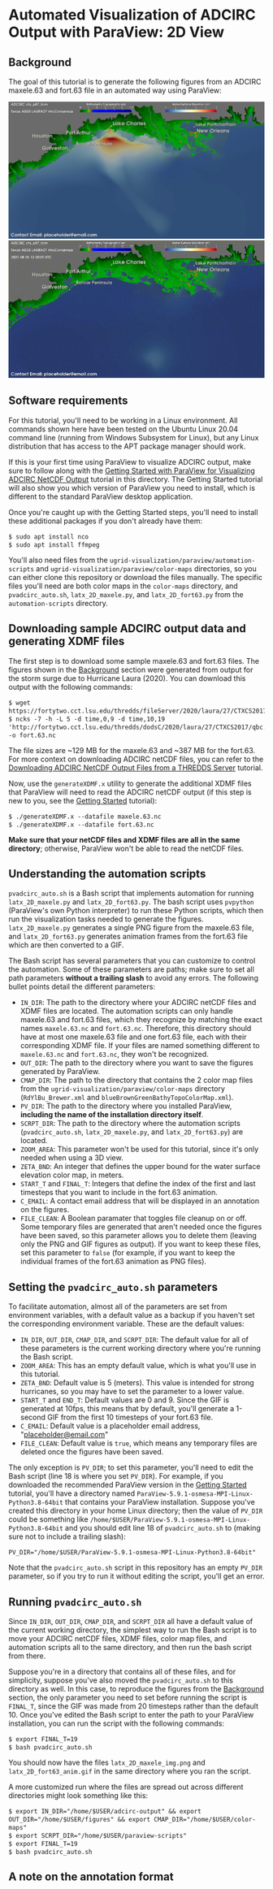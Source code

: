 # Automated Visualization of ADCIRC Output with ParaView: 2D View

## Background

The goal of this tutorial is to generate the following figures from an ADCIRC maxele.63 and fort.63 file in an automated way using ParaView:

![](https://github.com/StormSurgeLive/ugrid-visualization/blob/main/paraview/tutorial-figures/latx_2D_maxele_img.png)
![](https://github.com/StormSurgeLive/ugrid-visualization/blob/main/paraview/tutorial-figures/latx_2D_fort63_anim.gif)

## Software requirements

For this tutorial, you'll need to be working in a Linux environment. All commands shown here have been tested on the Ubuntu Linux 20.04 command line (running from Windows Subsystem for Linux), but any Linux distribution that has access to the APT package manager should work.

If this is your first time using ParaView to visualize ADCIRC output, make sure to follow along with the [Getting Started with ParaView for Visualizing ADCIRC NetCDF Output](https://github.com/StormSurgeLive/ugrid-visualization/blob/main/paraview/getting_started.md) tutorial in this directory. The Getting Started tutorial will also show you which version of ParaView you need to install, which is different to the standard ParaView desktop application.

Once you're caught up with the Getting Started steps, you'll need to install these additional packages if you don't already have them:
```
$ sudo apt install nco
$ sudo apt install ffmpeg
```

You'll also need files from the `ugrid-visualization/paraview/automation-scripts` and `ugrid-visualization/paraview/color-maps` directories, so you can either clone this repository or download the files manually. The specific files you'll need are both color maps in the `color-maps` directory, and `pvadcirc_auto.sh`, `latx_2D_maxele.py`, and `latx_2D_fort63.py` from the `automation-scripts` directory.

## Downloading sample ADCIRC output data and generating XDMF files

The first step is to download some sample maxele.63 and fort.63 files. The figures shown in the [Background](#Background) section were generated from output for the storm surge due to Hurricane Laura (2020). You can download this output with the following commands:
```
$ wget https://fortytwo.cct.lsu.edu/thredds/fileServer/2020/laura/27/CTXCS2017/qbc.loni.org/CTXCS2017_al132020_jgf/nhcConsensus/maxele.63.nc
$ ncks -7 -h -L 5 -d time,0,9 -d time,10,19 'http://fortytwo.cct.lsu.edu/thredds/dodsC/2020/laura/27/CTXCS2017/qbc.loni.org/CTXCS2017_al132020_jgf/nhcConsensus/fort.63.nc' -o fort.63.nc
```
The file sizes are ~129 MB for the maxele.63 and ~387 MB for the fort.63. For more context on downloading ADCIRC netCDF files, you can refer to the [Downloading ADCIRC NetCDF Output Files from a THREDDS Server](https://github.com/StormSurgeLive/ugrid-visualization/blob/main/ugrid-cf-resources/downloading_netcdf.md) tutorial.

Now, use the `generateXDMF.x` utility to generate the additional XDMF files that ParaView will need to read the ADCIRC netCDF output (if this step is new to you, see the [Getting Started](https://github.com/StormSurgeLive/ugrid-visualization/blob/main/paraview/getting_started.md) tutorial):
```
$ ./generateXDMF.x --datafile maxele.63.nc
$ ./generateXDMF.x --datafile fort.63.nc
```
**Make sure that your netCDF files and XDMF files are all in the same directory**; otherwise, ParaView won't be able to read the netCDF files.

## Understanding the automation scripts

`pvadcirc_auto.sh` is a Bash script that implements automation for running `latx_2D_maxele.py` and `latx_2D_fort63.py`. The bash script uses `pvpython` (ParaView's own Python interpreter) to run these Python scripts, which then run the visualization tasks needed to generate the figures. `latx_2D_maxele.py` generates a single PNG figure from the maxele.63 file, and `latx_2D_fort63.py` generates animation frames from the fort.63 file which are then converted to a GIF.

The Bash script has several parameters that you can customize to control the automation. Some of these parameters are paths; make sure to set all path parameters **without a trailing slash** to avoid any errors. The following bullet points detail the different parameters:
* `IN_DIR`: The path to the directory where your ADCIRC netCDF files and XDMF files are located. The automation scripts can only handle maxele.63 and fort.63 files, which they recognize by matching the exact names `maxele.63.nc` and `fort.63.nc`. Therefore, this directory should have at most one maxele.63 file and one fort.63 file, each with their corresponding XDMF file. If your files are named something different to `maxele.63.nc` and `fort.63.nc`, they won't be recognized.
* `OUT_DIR`: The path to the directory where you want to save the figures generated by ParaView.
* `CMAP_DIR`: The path to the directory that contains the 2 color map files from the `ugrid-visualization/paraview/color-maps` directory (`RdYlBu_Brewer.xml` and `blueBrownGreenBathyTopoColorMap.xml`). 
* `PV_DIR`: The path to the directory where you installed ParaView, **including the name of the installation directory itself**.
* `SCRPT_DIR`: The path to the directory where the automation scripts (`pvadcirc_auto.sh`, `latx_2D_maxele.py`, and `latx_2D_fort63.py`) are located.
* `ZOOM_AREA`: This parameter won't be used for this tutorial, since it's only needed when using a 3D view.
* `ZETA_BND`: An integer that defines the upper bound for the water surface elevation color map, in meters.
* `START_T` and `FINAL_T`: Integers that define the index of the first and last timesteps that you want to include in the fort.63 animation.
* `C_EMAIL`: A contact email address that will be displayed in an annotation on the figures.
* `FILE_CLEAN`: A Boolean paramater that toggles file cleanup on or off. Some temporary files are generated that aren't needed once the figures have been saved, so this parameter allows you to delete them (leaving only the PNG and GIF figures as output). If you want to keep these files, set this parameter to `false` (for example, if you want to keep the individual frames of the fort.63 animation as PNG files).

## Setting the `pvadcirc_auto.sh` parameters

To facilitate automation, almost all of the parameters are set from environment variables, with a default value as a backup if you haven't set the corresponding environment variable. These are the default values:

* `IN_DIR`, `OUT_DIR`, `CMAP_DIR`, and `SCRPT_DIR`: The default value for all of these parameters is the current working directory where you're running the Bash script.
* `ZOOM_AREA`: This has an empty default value, which is what you'll use in this tutorial.
* `ZETA_BND`: Default value is 5 (meters). This value is intended for strong hurricanes, so you may have to set the parameter to a lower value.
* `START_T` and `END_T`: Default values are 0 and 9. Since the GIF is generated at 10fps, this means that by default, you'll generate a 1-second GIF from the first 10 timesteps of your fort.63 file.
* `C_EMAIL`: Default value is a placeholder email address, "placeholder@email.com"
* `FILE_CLEAN`: Default value is `true`, which means any temporary files are deleted once the figures have been saved.

The only exception is `PV_DIR`; to set this parameter, you'll need to edit the Bash script (line 18 is where you set `PV_DIR`). For example, if you downloaded the recommended ParaView version in the [Getting Started](https://github.com/StormSurgeLive/ugrid-visualization/blob/main/paraview/getting_started.md) tutorial, you'll have a directory named `ParaView-5.9.1-osmesa-MPI-Linux-Python3.8-64bit` that contains your ParaView installation. Suppose you've created this directory in your home Linux directory; then the value of `PV_DIR` could be something like `/home/$USER/ParaView-5.9.1-osmesa-MPI-Linux-Python3.8-64bit` and you should edit line 18 of `pvadcirc_auto.sh` to (making sure not to include a trailing slash):
```
PV_DIR="/home/$USER/ParaView-5.9.1-osmesa-MPI-Linux-Python3.8-64bit"
```
Note that the `pvadcirc_auto.sh` script in this repository has an empty `PV_DIR` parameter, so if you try to run it without editing the script, you'll get an error.

## Running `pvadcirc_auto.sh`

Since `IN_DIR`, `OUT_DIR`, `CMAP_DIR`, and `SCRPT_DIR` all have a default value of the current working directory, the simplest way to run the Bash script is to move your ADCIRC netCDF files, XDMF files, color map files, and automation scripts all to the same directory, and then run the bash script from there.

Suppose you're in a directory that contains all of these files, and for simplicity, suppose you've also moved the `pvadcirc_auto.sh` to this directory as well. In this case, to reproduce the figures from the [Background](#Background) section, the only parameter you need to set before running the script is `FINAL_T`, since the GIF was made from 20 timesteps rather than the default 10. Once you've edited the Bash script to enter the path to your ParaView installation, you can run the script with the following commands:
```
$ export FINAL_T=19
$ bash pvadcirc_auto.sh
```
You should now have the files `latx_2D_maxele_img.png` and `latx_2D_fort63_anim.gif` in the same directory where you ran the script.

A more customized run where the files are spread out across different directories might look something like this:
```
$ export IN_DIR="/home/$USER/adcirc-output" && export OUT_DIR="/home/$USER/figures" && export CMAP_DIR="/home/$USER/color-maps"
$ export SCRPT_DIR="/home/$USER/paraview-scripts"
$ export FINAL_T=19
$ bash pvadcirc_auto.sh
```




## A note on the annotation format
